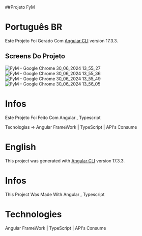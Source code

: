 ##Projeto FyM

# Português BR

Este Projeto Foi Gerado Com [Angular CLI](https://github.com/angular/angular-cli) version 17.3.3.

## Screens Do Projeto
![FyM - Google Chrome 30_06_2024 13_55_27](https://github.com/Dantedevil10/projetoFym-musica/assets/125316907/24d32626-9878-4145-a3b2-b2e5bf79bba9)
![FyM - Google Chrome 30_06_2024 13_55_36](https://github.com/Dantedevil10/projetoFym-musica/assets/125316907/237de29d-e267-4581-a775-1b6a8f4a7e38)
![FyM - Google Chrome 30_06_2024 13_55_49](https://github.com/Dantedevil10/projetoFym-musica/assets/125316907/0a140fb3-ff93-435a-a39e-8edd3a3f9ce2)
![FyM - Google Chrome 30_06_2024 13_56_05](https://github.com/Dantedevil10/projetoFym-musica/assets/125316907/be771498-598f-4fba-96fb-13808d90003d)

# Infos
Este Projeto Foi Feito Com Angular , Typescript

Tecnologias =>
Angular FrameWork |
TypeScript |
API's Consume
##
# English

This project was generated with [Angular CLI](https://github.com/angular/angular-cli) version 17.3.3.

# Infos
This Project Was Made With Angular , Typescript

#  Technologies
Angular FrameWork |
TypeScript |
API's Consume 
